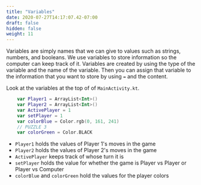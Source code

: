 ```yaml
---
title: "Variables"
date: 2020-07-27T14:17:07.42-07:00
draft: false
hidden: false
weight: 11
---
```

Variables are simply names that we can give to values such as strings, numbers, and booleans. We use variables to store information so the computer can keep track of it. Variables are created by using the type of the variable and the name of the variable. Then you can assign that variable to the information that you want to store by using `=` and the content.

Look at the variables at the top of of `MainActivity.kt`.

```kotlin
    var Player1 = ArrayList<Int>()
    var Player2 = ArrayList<Int>()
    var ActivePlayer = 1
    var setPlayer = 1
    var colorBlue = Color.rgb(0, 161, 241)
    // PUZZLE 3
    var colorGreen = Color.BLACK
```

- `Player1` holds the values of Player 1's moves in the game
- `Player2` holds the values of Player 2's moves in the game
- `ActivePlayer` keeps track of whose turn it is
- `setPlayer` holds the value for whether the game is Player vs Player or Player vs Computer
- `colorBlue` and `colorGreen` hold the values for the player colors
